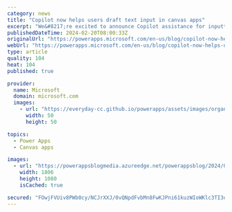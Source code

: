 ```yaml
---
category: news
title: "Copilot now helps users draft text input in canvas apps"
excerpt: "We&#8217;re excited to announce Copilot assistance for inputting text when using Canvas apps. This new feature leverages the power of AI to help users craft well-written text, simplifying and speeding up the process of entering text in an app.\n"
publishedDateTime: 2024-02-20T08:00:33Z
originalUrl: "https://powerapps.microsoft.com/en-us/blog/copilot-now-helps-users-draft-text-input-in-canvas-apps/"
webUrl: "https://powerapps.microsoft.com/en-us/blog/copilot-now-helps-users-draft-text-input-in-canvas-apps/"
type: article
quality: 104
heat: 104
published: true

provider:
  name: Microsoft
  domain: microsoft.com
  images:
    - url: "https://everyday-cc.github.io/powerapps/assets/images/organizations/microsoft.com-50x50.jpg"
      width: 50
      height: 50

topics:
  - Power Apps
  - Canvas apps

images:
  - url: "https://powerappsblogmedia.azureedge.net/powerappsblog/2024/02/draftWithCopilotBlog2.gif"
    width: 1806
    height: 1080
    isCached: true

secured: "FOwjFVUiv8PWb0cy/NCJrXXJ/0vQNpdFvbMn8FwKJPni61kuzWIoWKlc3TI3oGE19bjyGjXIQhLOozM06jPJH+SvaxZwkhowE9PEIZLE8bB7Skp/aRfkOpi8KAoQcMUN46yNrSddTAJMHASJI3Qds8YEZJ2yYVk7nC1FEVNrLMWUzBBE366f2YZay4TcQGCYWaeFS29KbztUNrrHipMCTMsB69j+7/ewcT/Mtc8+35R6+j6kDfuGyJIScqFQHpEtjUmllkY4FpWB323SW5P+QSlHzxuydpJzTNoUykExZp7NqNETYXrGjUg2LeeiCYmV9ZiyGh/ytpFcGcaggjf+QcRlBuH+onXkLS1c5E6kdlw=;t5QcpZ4qpl8/R5WBQoPe+w=="
---
```



